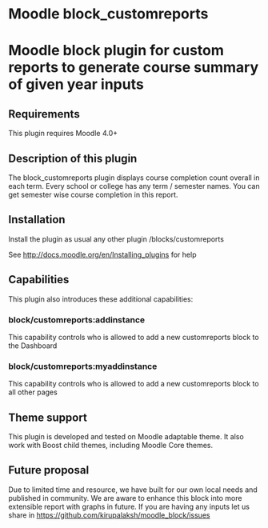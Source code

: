 Moodle block_customreports
============================

# Moodle block plugin for custom reports to generate course summary of given year inputs

Requirements
------------

This plugin requires Moodle 4.0+

Description of this plugin
--------------------------

The block_customreports plugin displays course completion count overall in each term. Every school or college has any term / semester names. You can get semester wise course completion in this report.

Installation
------------

Install the plugin as usual any other plugin
/blocks/customreports

See http://docs.moodle.org/en/Installing_plugins for help

Capabilities
------------

This plugin also introduces these additional capabilities:

### block/customreports:addinstance

This capability controls who is allowed to add a new customreports block to the Dashboard

### block/customreports:myaddinstance

This capability controls who is allowed to add a new customreports block to all other pages

Theme support
-------------

This plugin is developed and tested on Moodle adaptable theme. It also work with Boost child themes, including Moodle Core themes. 

Future proposal
-----------------

Due to limited time and resource, we have built for our own local needs and published in community. We are aware to enhance this block into more extensible report with graphs in future. If you are having any inputs let us share in https://github.com/kirupalaksh/moodle_block/issues
